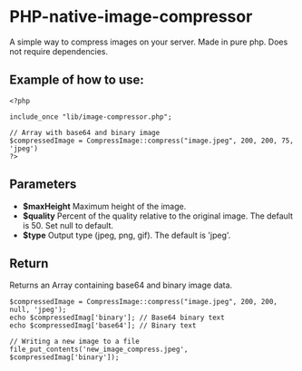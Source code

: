 # PHP-native-image-compressor
A simple way to compress images on your server. Made in pure php. Does not require dependencies.

## Example of how to use:
```
<?php

include_once "lib/image-compressor.php";

// Array with base64 and binary image
$compressedImage = CompressImage::compress("image.jpeg", 200, 200, 75, 'jpeg')
?>
```

## Parameters
- **$maxHeight** Maximum height of the image.
- **$quality** Percent of the quality relative to the original image. The default is 50. Set null to default.
- **$type** Output type (jpeg, png, gif). The default is 'jpeg'.

## Return
Returns an Array containing base64 and binary image data.
```
$compressedImage = CompressImage::compress("image.jpeg", 200, 200, null, 'jpeg');
echo $compressedImag['binary']; // Base64 binary text
echo $compressedImag['base64']; // Binary text

// Writing a new image to a file
file_put_contents('new_image_compress.jpeg', $compressedImag['binary']);
```
